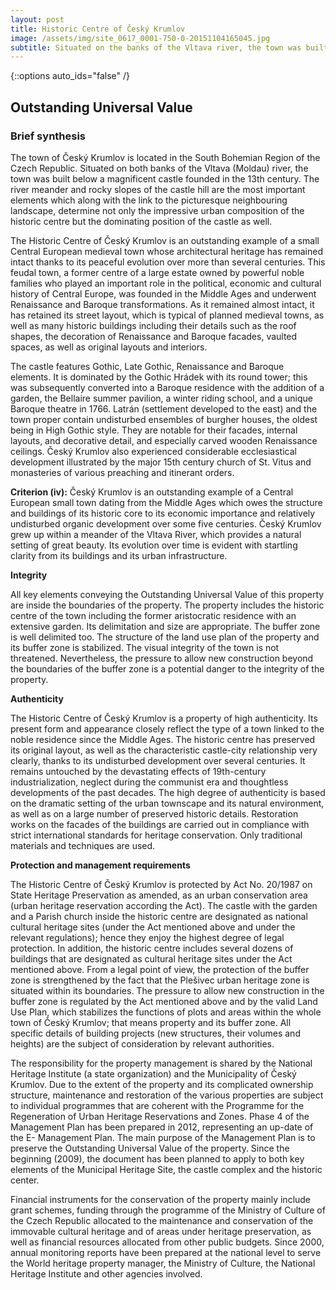 ```yaml
---
layout: post
title: Historic Centre of Český Krumlov
image: /assets/img/site_0617_0001-750-0-20151104165045.jpg
subtitle: Situated on the banks of the Vltava river, the town was built around a 13th-century castle with Gothic, Renaissance and Baroque elements. It is an outstanding example of a small central European medieval town whose architectural heritage has remained intact thanks to its peaceful evolution over more than five centuries.
---
```


{::options auto_ids="false" /}

## Outstanding Universal Value

### Brief synthesis

The town of Český Krumlov is located in the South Bohemian Region of the Czech Republic. Situated on both banks of the Vltava (Moldau) river, the town was built below a magnificent castle founded in the 13th century. The river meander and rocky slopes of the castle hill are the most important elements which along with the link to the picturesque neighbouring landscape, determine not only the impressive urban composition of the historic centre but the dominating position of the castle as well.

The Historic Centre of Český Krumlov is an outstanding example of a small Central European medieval town whose architectural heritage has remained intact thanks to its peaceful evolution over more than several centuries. This feudal town, a former centre of a large estate owned by powerful noble families who played an important role in the political, economic and cultural history of Central Europe, was founded in the Middle Ages and underwent Renaissance and Baroque transformations. As it remained almost intact, it has retained its street layout, which is typical of planned medieval towns, as well as many historic buildings including their details such as the roof shapes, the decoration of Renaissance and Baroque facades, vaulted spaces, as well as original layouts and interiors.

The castle features Gothic, Late Gothic, Renaissance and Baroque elements. It is dominated by the Gothic Hrádek with its round tower; this was subsequently converted into a Baroque residence with the addition of a garden, the Bellaire summer pavilion, a winter riding school, and a unique Baroque theatre in 1766. Latrán (settlement developed to the east) and the town proper contain undisturbed ensembles of burgher houses, the oldest being in High Gothic style. They are notable for their facades, internal layouts, and decorative detail, and especially carved wooden Renaissance ceilings. Český Krumlov also experienced considerable ecclesiastical development illustrated by the major 15th century church of St. Vitus and monasteries of various preaching and itinerant orders.

**Criterion (iv):** Český Krumlov is an outstanding example of a Central European small town dating from the Middle Ages which owes the structure and buildings of its historic core to its economic importance and relatively undisturbed organic development over some five centuries. Český Krumlov grew up within a meander of the Vltava River, which provides a natural setting of great beauty. Its evolution over time is evident with startling clarity from its buildings and its urban infrastructure.

**Integrity**

All key elements conveying the Outstanding Universal Value of this property are inside the boundaries of the property. The property includes the historic centre of the town including the former aristocratic residence with an extensive garden. Its delimitation and size are appropriate. The buffer zone is well delimited too. The structure of the land use plan of the property and its buffer zone is stabilized. The visual integrity of the town is not threatened. Nevertheless, the pressure to allow new construction beyond the boundaries of the buffer zone is a potential danger to the integrity of the property.

**Authenticity**

The Historic Centre of Český Krumlov is a property of high authenticity. Its present form and appearance closely reflect the type of a town linked to the noble residence since the Middle Ages. The historic centre has preserved its original layout, as well as the characteristic castle-city relationship very clearly, thanks to its undisturbed development over several centuries. It remains untouched by the devastating effects of 19th-century industrialization, neglect during the communist era and thoughtless developments of the past decades. The high degree of authenticity is based on the dramatic setting of the urban townscape and its natural environment, as well as on a large number of preserved historic details. Restoration works on the facades of the buildings are carried out in compliance with strict international standards for heritage conservation. Only traditional materials and techniques are used.

**Protection and management requirements**

The Historic Centre of Český Krumlov is protected by Act No. 20/1987 on State Heritage Preservation as amended, as an urban conservation area (urban heritage reservation according the Act). The castle with the garden and a Parish church inside the historic centre are designated as national cultural heritage sites (under the Act mentioned above and under the relevant regulations); hence they enjoy the highest degree of legal protection. In addition, the historic centre includes several dozens of buildings that are designated as cultural heritage sites under the Act mentioned above. From a legal point of view, the protection of the buffer zone is strengthened by the fact that the Plešivec urban heritage zone is situated within its boundaries. The pressure to allow new construction in the buffer zone is regulated by the Act mentioned above and by the valid Land Use Plan, which stabilizes the functions of plots and areas within the whole town of Český Krumlov; that means property and its buffer zone. All specific details of building projects (new structures, their volumes and heights) are the subject of consideration by relevant authorities.

The responsibility for the property management is shared by the National Heritage Institute (a state organization) and the Municipality of Český Krumlov. Due to the extent of the property and its complicated ownership structure, maintenance and restoration of the various properties are subject to individual programmes that are coherent with the Programme for the Regeneration of Urban Heritage Reservations and Zones. Phase 4 of the Management Plan has been prepared in 2012, representing an up-date of the E- Management Plan. The main purpose of the Management Plan is to preserve the Outstanding Universal Value of the property. Since the beginning (2009), the document has been planned to apply to both key elements of the Municipal Heritage Site, the castle complex and the historic center.

Financial instruments for the conservation of the property mainly include grant schemes, funding through the programme of the Ministry of Culture of the Czech Republic allocated to the maintenance and conservation of the immovable cultural heritage and of areas under heritage preservation, as well as financial resources allocated from other public budgets. Since 2000, annual monitoring reports have been prepared at the national level to serve the World heritage property manager, the Ministry of Culture, the National Heritage Institute and other agencies involved.
